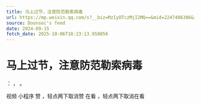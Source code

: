 ```yaml
---
title: 马上过节，注意防范勒索病毒
url: https://mp.weixin.qq.com/s?__biz=MzIyOTczMjI2MQ==&mid=2247486386&idx=1&sn=c75c6399ae69c814da4d579052e385a1
source: Doonsec's feed
date: 2024-09-15
fetch_date: 2025-10-06T18:23:13.958056
---
```


# 马上过节，注意防范勒索病毒

：
，
。

视频
小程序
赞
，轻点两下取消赞
在看
，轻点两下取消在看